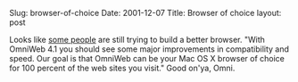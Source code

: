 Slug: browser-of-choice
Date: 2001-12-07
Title: Browser of choice
layout: post

Looks like <a href="http://maccentral.macworld.com/news/0112/06.omniweb.php">some people</a> are still trying to build a better browser. &quot;With OmniWeb 4.1 you should see some major improvements in compatibility and speed. Our goal is that OmniWeb can be your Mac OS X browser of choice for 100 percent of the web sites you visit.&quot; Good on&#39;ya, Omni.
